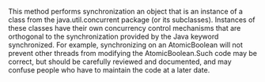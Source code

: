 This method performs synchronization an object that is an instance of a class from the java.util.concurrent package (or its subclasses). Instances of these classes have their own concurrency control mechanisms that are orthogonal to the synchronization provided by the Java keyword synchronized. For example, synchronizing on an AtomicBoolean will not prevent other threads from modifying the AtomicBoolean.Such code may be correct, but should be carefully reviewed and documented, and may confuse people who have to maintain the code at a later date.